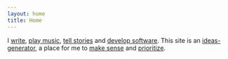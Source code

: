 ```yaml
---
layout: home
title: Home
---
```

<p>
I <a href="/writing-is-projecting">write</a>, <a href="/music">play music</a>, <a href="/stories">tell stories</a> and <a href="https://github.com/ryanbarringtoncox/" target="_blank">develop software</a>.
This site is an <a href="ideas-generator">ideas-generator</a>, a place for me to <a href="/sensemaking">make sense</a> and <a href="/now">prioritize</a>.
</p>
